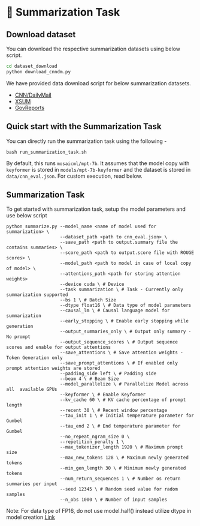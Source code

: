# 📖 Summarization Task

## Download dataset

You can download the respective summarization datasets using below script.
```bash
cd dataset_download
python download_cnndm.py
```

We have provided data download script for below summarization datasets.
- [CNN/DailyMail](https://huggingface.co/datasets/cnn_dailymail)
- [XSUM](https://huggingface.co/datasets/EdinburghNLP/xsum)
- [GovReports](https://huggingface.co/datasets/ccdv/govreport-summarization?row=0)

## Quick start with the Summarization Task

You can directly run the summarization task using the following - 

```
bash run_summarization_task.sh
```

By default, this runs `mosaicml/mpt-7b`. It assumes that the model copy with 
`keyformer` is stored in `models/mpt-7b-keyformer` and the dataset is stored in
`data/cnn_eval.json`. For custom execution, read below.


## Summarization Task

To get started with summarization task, setup the model parameters and use below script

```
python summarize.py --model_name <name of model used for summarization> \
                    --dataset_path <path to cnn_eval.json> \
                    --save_path <path to output.summary file the contains summaries> \
                    --score_path <path to output.score file with ROUGE scores> \
                    --model_path <path to model in case of local copy of model> \
                    --attentions_path <path for storing attention weights>
                    --device cuda \ # Device
                    --task summarization \ # Task - Currently only summarization supported
                    --bs 1 \ # Batch Size
                    --dtype float16 \ # Data type of model parameters
                    --causal_lm \ # Causal language model for summarization
                    --early_stopping \ # Enable early stopping while generation
                    --output_summaries_only \ # Output only summary - No prompt
                    --output_sequence_scores \ # Output sequence scores and enable for output attentions
                    --save_attentions \ # Save attention weights - Token Generation only
                    --save_prompt_attentions \ # If enabled only prompt attention weights are stored
                    --padding_side left \ # Padding side
                    --beam 4 \ # Beam Size
                    --model_parallelize \ # Parallelize Model across all  available GPUs
                    --keyformer \ # Enable Keyformer
                    --kv_cache 60 \ # KV cache percentage of prompt length
                    --recent 30 \ # Recent window percentage
                    --tau_init 1 \ # Initial temperature parameter for Gumbel
                    --tau_end 2 \ # End temperature parameter for Gumbel
                    --no_repeat_ngram_size 0 \ 
                    --repetition_penalty 1 \
                    --max_tokenizer_length 1920 \ # Maximum prompt size
                    --max_new_tokens 128 \ # Maximum newly generated tokens
                    --min_gen_length 30 \ # Minimum newly generated tokens
                    --num_return_sequences 1 \ # Number os return summaries per input
                    --seed 12345 \ # Random seed value for radom samples
                    --n_obs 1000 \ # Number of input samples
```

Note: For data type of FP16, do not use model.half() instead utilize dtype in model creation [Link](https://stackoverflow.com/questions/69994731/what-is-the-difference-between-cuda-amp-and-model-half)
